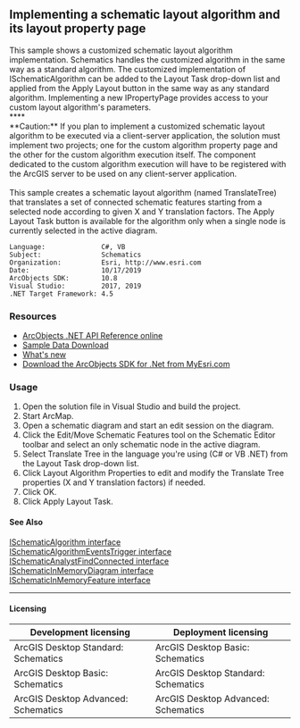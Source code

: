 ## Implementing a schematic layout algorithm and its layout property page

  <div xmlns="http://www.w3.org/1999/xhtml">This sample shows a customized schematic layout algorithm implementation. Schematics handles the customized algorithm in the same way as a standard algorithm. The customized implementation of ISchematicAlgorithm can be added to the Layout Task drop-down list and applied from the Apply Layout button in the same way as any standard algorithm. Implementing a new IPropertyPage provides access to your custom layout algorithm's parameters. </div>
  <div xmlns="http://www.w3.org/1999/xhtml">
    **** </div>
  <div xmlns="http://www.w3.org/1999/xhtml">
    **Caution:** If you plan to implement a customized schematic layout algorithm to be executed via a client-server application, the solution must implement two projects; one for the custom algorithm property page and the other for the custom algorithm execution itself. The component dedicated to the custom algorithm execution will have to be registered with the ArcGIS server to be used on any client-server application.</div>
  <div xmlns="http://www.w3.org/1999/xhtml"> </div>
  <div xmlns="http://www.w3.org/1999/xhtml">This sample creates a schematic layout algorithm (named TranslateTree) that translates a set of connected schematic features starting from a selected node according to given X and Y translation factors. The Apply Layout Task button is available for the algorithm only when a single node is currently selected in the active diagram.</div>  


<!-- TODO: Fill this section below with metadata about this sample-->
```
Language:              C#, VB
Subject:               Schematics
Organization:          Esri, http://www.esri.com
Date:                  10/17/2019
ArcObjects SDK:        10.8
Visual Studio:         2017, 2019
.NET Target Framework: 4.5
```

### Resources

* [ArcObjects .NET API Reference online](http://desktop.arcgis.com/en/arcobjects/latest/net/webframe.htm)  
* [Sample Data Download](../../releases)  
* [What's new](http://desktop.arcgis.com/en/arcobjects/latest/net/webframe.htm#91cabc68-2271-400a-8ff9-c7fb25108546.htm)  
* [Download the ArcObjects SDK for .Net from MyEsri.com](https://my.esri.com/)  

### Usage
1. Open the solution file in Visual Studio and build the project.  
1. Start ArcMap.  
1. Open a schematic diagram and start an edit session on the diagram.  
1. Click the Edit/Move Schematic Features tool on the Schematic Editor toolbar and select an only schematic node in the active diagram.  
1. Select Translate Tree in the language you're using (C# or VB .NET) from the Layout Task drop-down list.  
1. Click Layout Algorithm Properties to edit and modify the Translate Tree properties (X  and Y translation factors) if needed.  
1. Click OK.  
1. Click Apply Layout Task.  







#### See Also  
[ISchematicAlgorithm interface](http://desktop.arcgis.com/search/?q=ISchematicAlgorithm%20interface&p=0&language=en&product=arcobjects-sdk-dotnet&version=&n=15&collection=help)  
[ISchematicAlgorithmEventsTrigger interface](http://desktop.arcgis.com/search/?q=ISchematicAlgorithmEventsTrigger%20interface&p=0&language=en&product=arcobjects-sdk-dotnet&version=&n=15&collection=help)  
[ISchematicAnalystFindConnected interface](http://desktop.arcgis.com/search/?q=ISchematicAnalystFindConnected%20interface&p=0&language=en&product=arcobjects-sdk-dotnet&version=&n=15&collection=help)  
[ISchematicInMemoryDiagram interface](http://desktop.arcgis.com/search/?q=ISchematicInMemoryDiagram%20interface&p=0&language=en&product=arcobjects-sdk-dotnet&version=&n=15&collection=help)  
[ISchematicInMemoryFeature interface](http://desktop.arcgis.com/search/?q=ISchematicInMemoryFeature%20interface&p=0&language=en&product=arcobjects-sdk-dotnet&version=&n=15&collection=help)  


---------------------------------

#### Licensing  
| Development licensing | Deployment licensing | 
| ------------- | ------------- | 
| ArcGIS Desktop Standard: Schematics | ArcGIS Desktop Basic: Schematics |  
| ArcGIS Desktop Basic: Schematics | ArcGIS Desktop Standard: Schematics |  
| ArcGIS Desktop Advanced: Schematics | ArcGIS Desktop Advanced: Schematics |  


